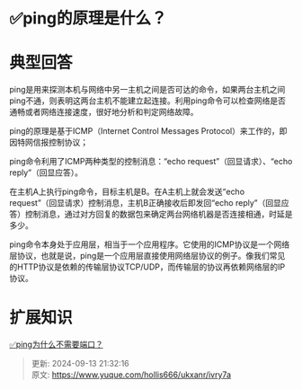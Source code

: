 # ✅ping的原理是什么？

# 典型回答
ping是用来探测本机与网络中另一主机之间是否可达的命令，如果两台主机之间ping不通，则表明这两台主机不能建立起连接。利用ping命令可以检查网络是否通畅或者网络连接速度，很好地分析和判定网络故障。



ping的原理是基于ICMP（Internet Control Messages Protocol）来工作的，即因特网信报控制协议；



ping命令利用了ICMP两种类型的控制消息：“echo request”（回显请求）、“echo reply”（回显应答）。



在主机A上执行ping命令，目标主机是B。在A主机上就会发送“echo request”（回显请求）控制消息，主机B正确接收后即发回“echo reply”（回显应答）控制消息，通过对方回复的数据包来确定两台网络机器是否连接相通，时延是多少。



ping命令本身处于应用层，相当于一个应用程序。它使用的ICMP协议是一个网络层协议，也就是说，ping是一个应用层直接使用网络层协议的例子。像我们常见的HTTP协议是依赖的传输层协议TCP/UDP，而传输层的协议再依赖网络层的IP协议。



# 扩展知识


[✅ping为什么不需要端口？](https://www.yuque.com/hollis666/ukxanr/pfmnefsmxrwhzd81)



> 更新: 2024-09-13 21:32:16  
> 原文: <https://www.yuque.com/hollis666/ukxanr/ivry7a>